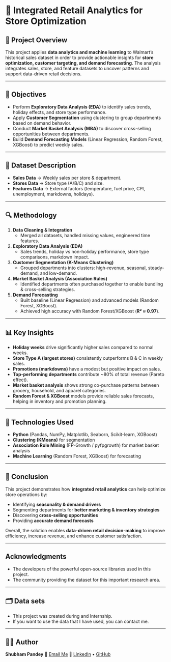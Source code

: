 # 🛒 Integrated Retail Analytics for Store Optimization  

## 📌 Project Overview  
This project applies **data analytics and machine learning** to Walmart’s historical sales dataset in order to provide actionable insights for **store optimization, customer targeting, and demand forecasting**. The analysis integrates sales, store, and feature datasets to uncover patterns and support data-driven retail decisions.  

---

## 🎯 Objectives  
- Perform **Exploratory Data Analysis (EDA)** to identify sales trends, holiday effects, and store type performance.  
- Apply **Customer Segmentation** using clustering to group departments based on demand behavior.  
- Conduct **Market Basket Analysis (MBA)** to discover cross-selling opportunities between departments.  
- Build **Demand Forecasting Models** (Linear Regression, Random Forest, XGBoost) to predict weekly sales.  

---

## 📂 Dataset Description  
- **Sales Data** → Weekly sales per store & department.  
- **Stores Data** → Store type (A/B/C) and size.  
- **Features Data** → External factors (temperature, fuel price, CPI, unemployment, markdowns, holidays).  

---

## 🔍 Methodology  
1. **Data Cleaning & Integration**  
   - Merged all datasets, handled missing values, engineered time features.  
2. **Exploratory Data Analysis (EDA)**  
   - Sales trends, holiday vs non-holiday performance, store type comparisons, markdown impact.  
3. **Customer Segmentation (K-Means Clustering)**  
   - Grouped departments into clusters: high-revenue, seasonal, steady-demand, and low-demand.  
4. **Market Basket Analysis (Association Rules)**  
   - Identified departments often purchased together to enable bundling & cross-selling strategies.  
5. **Demand Forecasting**  
   - Built baseline (Linear Regression) and advanced models (Random Forest, XGBoost).  
   - Achieved high accuracy with Random Forest/XGBoost (**R² ≈ 0.97**).  

---

## 📊 Key Insights  
- **Holiday weeks** drive significantly higher sales compared to normal weeks.  
- **Store Type A (largest stores)** consistently outperforms B & C in weekly sales.  
- **Promotions (markdowns)** have a modest but positive impact on sales.  
- **Top-performing departments** contribute ~80% of total revenue (Pareto effect).  
- **Market basket analysis** shows strong co-purchase patterns between grocery, household, and apparel categories.  
- **Random Forest & XGBoost** models provide reliable sales forecasts, helping in inventory and promotion planning.  

---

## 🚀 Technologies Used  
- **Python** (Pandas, NumPy, Matplotlib, Seaborn, Scikit-learn, XGBoost)  
- **Clustering (KMeans)** for segmentation  
- **Association Rule Mining** (FP-Growth / pyfpgrowth) for market basket analysis  
- **Machine Learning** (Random Forest, XGBoost) for forecasting  

---

## 📌 Conclusion  
This project demonstrates how **integrated retail analytics** can help optimize store operations by:  
- Identifying **seasonality & demand drivers**  
- Segmenting departments for **better marketing & inventory strategies**  
- Discovering **cross-selling opportunities**  
- Providing **accurate demand forecasts**  

Overall, the solution enables **data-driven retail decision-making** to improve efficiency, increase revenue, and enhance customer satisfaction.  

---

## Acknowledgments

*   The developers of the powerful open-source libraries used in this project.
*   The community providing the dataset for this important research area.

---

## 🗂️ Data sets
* This project was created during and Internship.
* If you want to use the data that I have used, you can contact me.

---

## 🙋‍♂️ Author

**Shubham Pandey**
📧 [Email Me](mailto:shubhamppandey1084@gmail.com)
🔗 [LinkedIn](https://www.linkedin.com/in/shubham-pandey-6a65a524a/) • [GitHub](https://github.com/Shubhampandey1git)